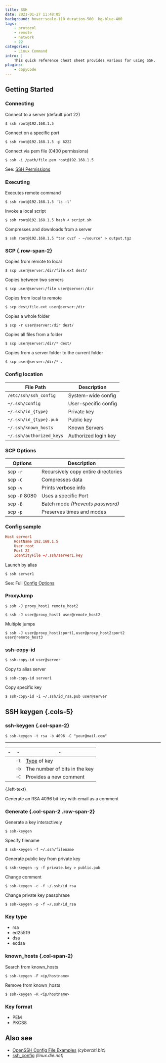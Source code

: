 ```yaml
---
title: SSH
date: 2021-01-27 11:48:05
background: hover:scale-110 duration-500  bg-blue-400
tags:
    - protocol
    - remote
    - network
    - 22
categories:
    - Linux Command
intro: |
    This quick reference cheat sheet provides various for using SSH.
plugins:
    - copyCode
---
```


Getting Started
---------------

### Connecting
Connect to a server (default port 22)
```shell script
$ ssh root@192.168.1.5
```
Connect on a specific port
```shell script
$ ssh root@192.168.1.5 -p 6222
```
Connect via pem file (0400 permissions)
```shell script
$ ssh -i /path/file.pem root@192.168.1.5
```
See: [SSH Permissions](/chmod#ssh-permissions)

### Executing
Executes remote command
```shell script
$ ssh root@192.168.1.5 'ls -l'
```
Invoke a local script
```shell script
$ ssh root@192.168.1.5 bash < script.sh
```
Compresses and downloads from a server
```shell script {.wrap}
$ ssh root@192.168.1.5 "tar cvzf - ~/source" > output.tgz
```



### SCP {.row-span-2}

Copies from remote to local
```shell script
$ scp user@server:/dir/file.ext dest/
```
Copies between two servers
```shell script
$ scp user@server:/file user@server:/dir
```
Copies from local to remote 
```shell script
$ scp dest/file.ext user@server:/dir
```
Copies a whole folder
```shell script
$ scp -r user@server:/dir dest/
```
Copies all files from a folder
```shell script
$ scp user@server:/dir/* dest/
```
Copies from a server folder to the current folder
```shell script
$ scp user@server:/dir/* .
```


### Config location
| File Path                | Description          |
|--------------------------|----------------------|
| `/etc/ssh/ssh_config`    | System-wide config   |
| `~/.ssh/config`          | User-specific config |
| `~/.ssh/id_{type}`       | Private key          |
| `~/.ssh/id_{type}.pub`   | Public key           |
| `~/.ssh/known_hosts`     | Known Servers        |
| `~/.ssh/authorized_keys` | Authorized login key |


### SCP Options

| Options       | Description                                    |
|---------------|------------------------------------------------|
| scp `-r`      | <yel>R</yel>ecursively copy entire directories |
| scp `-C`      | <yel>C</yel>ompresses data                     |
| scp `-v`      | Prints <yel>v</yel>erbose info                 |
| scp `-P` 8080 | Uses a specific <yel>P</yel>ort                |
| scp `-B`      | <yel>B</yel>atch mode _(Prevents password)_    |
| scp `-p`      | <yel>P</yel>reserves times and modes           |


### Config sample

```toml
Host server1 
    HostName 192.168.1.5
    User root
    Port 22
    IdentityFile ~/.ssh/server1.key
```

Launch by alias
```shell script
$ ssh server1
```
See: Full [Config Options](https://linux.die.net/man/5/ssh_config)



### ProxyJump

```shell script
$ ssh -J proxy_host1 remote_host2
```

```shell script {.wrap}
$ ssh -J user@proxy_host1 user@remote_host2
```

Multiple jumps
```shell script {.wrap}
$ ssh -J user@proxy_host1:port1,user@proxy_host2:port2 user@remote_host3
```

### ssh-copy-id
```shell script {.wrap}
$ ssh-copy-id user@server
```

Copy to alias server
```shell script {.wrap}
$ ssh-copy-id server1
```

Copy specific key
```shell script {.wrap}
$ ssh-copy-id -i ~/.ssh/id_rsa.pub user@server
```



SSH keygen {.cols-5}
---------------

### ssh-keygen {.col-span-2}

```shell script
$ ssh-keygen -t rsa -b 4096 -C "your@mail.com" 
```
----
| - | -    | -                             |
|---|------|-------------------------------|
|   | `-t` | [Type](#key-type) of key      |
|   | `-b` | The number of bits in the key |
|   | `-C` | Provides a new comment        |
{.left-text}

Generate an RSA 4096 bit key with email as a comment


### Generate {.col-span-2 .row-span-2}

Generate a key interactively
```shell script
$ ssh-keygen
```

Specify filename
```shell script
$ ssh-keygen -f ~/.ssh/filename
```

Generate public key from private key
```shell script
$ ssh-keygen -y -f private.key > public.pub
```

Change comment
```shell script
$ ssh-keygen -c -f ~/.ssh/id_rsa
```

Change private key passphrase 
```shell script
$ ssh-keygen -p -f ~/.ssh/id_rsa
```


### Key type

- rsa
- ed25519
- dsa
- ecdsa



### known_hosts {.col-span-2}

Search from known_hosts
```shell script
$ ssh-keygen -F <ip/hostname>
```

Remove from known_hosts
```shell script
$ ssh-keygen -R <ip/hostname>
```


### Key format

- PEM 
- PKCS8




Also see
--------

- [OpenSSH Config File Examples](https://www.cyberciti.biz/faq/create-ssh-config-file-on-linux-unix/) _(cyberciti.biz)_
- [ssh_config](https://linux.die.net/man/5/ssh_config) _(linux.die.net)_

